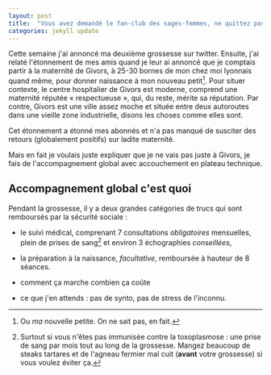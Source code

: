 ```yaml
---
layout: post
title:  "Vous avez demandé le fan-club des sages-femmes, ne quittez pas"
categories: jekyll update
---
```


Cette semaine j'ai annoncé ma deuxième grossesse sur twitter. Ensuite, j'ai relaté l'étonnement de mes amis quand je leur ai annoncé que je comptais partir à la maternité de Givors, à 25-30 bornes de mon chez moi lyonnais quand même, pour donner naissance à mon nouveau petit[^ou-bien]. Pour situer contexte, le centre hospitalier de Givors est moderne, comprend une maternité réputée « respectueuse », qui, du reste, mérite sa réputation. Par contre, Givors est une ville assez moche et située entre deux autoroutes dans une vieille zone industrielle, disons les choses comme elles sont.

Cet étonnement a étonné mes abonnés et n'a pas manqué de susciter des retours (globalement positifs) sur ladite maternité.

Mais en fait je voulais juste expliquer que je ne vais pas juste à Givors, je fais de l'accompagnement global avec accouchement en plateau technique.

## Accompagnement global c'est quoi

Pendant la grossesse, il y a deux grandes catégories de trucs qui sont remboursés par la sécurité sociale :

- le suivi médical, comprenant 7 consultations _obligatoires_ mensuelles, plein de prises de sang[^surtout-toxo] et environ 3 échographies _conseillées_,
- la préparation à la naissance, _facultative_, remboursée à hauteur de 8 séances.

- comment ça marche combien ça coûte
- ce que j'en attends : pas de synto, pas de stress de l'inconnu.

[^ou-bien]: Ou _ma_ nouvelle petite. On ne sait pas, en fait.
[^surtout-toxo]: Surtout si vous n'êtes pas immunisée contre la toxoplasmose : une prise de sang par mois tout au long de la grossesse. Mangez beaucoup de steaks tartares et de l'agneau fermier mal cuit (**avant** votre grossesse) si vous voulez éviter ça.


[jekyll-gh]: https://github.com/mojombo/jekyll
[jekyll]:    http://jekyllrb.com
